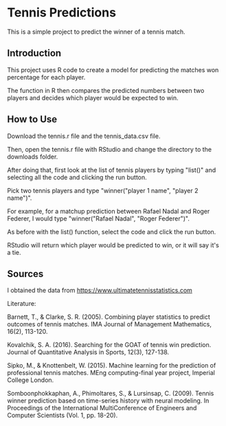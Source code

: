 # Tennis Predictions

This is a simple project to predict the winner of a tennis match.

## Introduction 

This project uses R code to create a model for predicting the matches won percentage for each player.

The function in R then compares the predicted numbers between two players and decides which player would be expected to win.

## How to Use

Download the tennis.r file and the tennis_data.csv file. 

Then, open the tennis.r file with RStudio and change the directory to the downloads folder.

After doing that, first look at the list of tennis players by typing "list()" and selecting all the code and clicking the run button.

Pick two tennis players and type "winner("player 1 name", "player 2 name")".

For example, for a matchup prediction between Rafael Nadal and Roger Federer, I would type "winner("Rafael Nadal", "Roger Federer")".

As before with the list() function, select the code and click the run button.

RStudio will return which player would be predicted to win, or it will say it's a tie. 

## Sources

I obtained the data from  https://www.ultimatetennisstatistics.com


Literature:

Barnett, T., & Clarke, S. R. (2005). Combining player statistics to predict outcomes of tennis matches. IMA Journal of Management Mathematics, 16(2), 113-120.

Kovalchik, S. A. (2016). Searching for the GOAT of tennis win prediction. Journal of Quantitative Analysis in Sports, 12(3), 127-138.

Sipko, M., & Knottenbelt, W. (2015). Machine learning for the prediction of professional tennis matches. MEng computing-final year project, Imperial College London.

Somboonphokkaphan, A., Phimoltares, S., & Lursinsap, C. (2009). Tennis winner prediction based on time-series history with neural modeling. In Proceedings of the International MultiConference of Engineers and Computer Scientists (Vol. 1, pp. 18-20).
